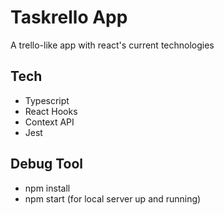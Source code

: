 # Taskrello App
A trello-like app with react's current technologies

## Tech
- Typescript
- React Hooks
- Context API
- Jest

## Debug Tool
- npm install
- npm start (for local server up and running)
